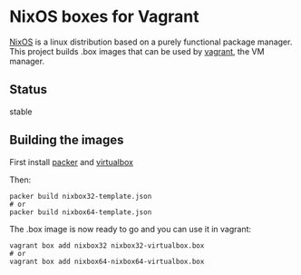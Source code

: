 NixOS boxes for Vagrant
=======================

[NixOS](http://nixos.org) is a linux distribution based on a purely functional
package manager. This project builds .box images that can be used by
[vagrant](http://vagrantup.com), the VM manager.

Status
------

stable

Building the images
-------------------

First install [packer](http://packer.io) and
[virtualbox](https://www.virtualbox.org/)

Then:

```
packer build nixbox32-template.json
# or
packer build nixbox64-template.json
```

The .box image is now ready to go and you can use it in vagrant:

```
vagrant box add nixbox32 nixbox32-virtualbox.box
# or
vagrant box add nixbox64-nixbox64-virtualbox.box
```

